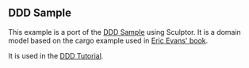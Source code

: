## DDD Sample

This example is a port of the [DDD Sample](http://dddsample.sourceforge.net/) using Sculptor. It is a domain model based on the cargo example used in [Eric Evans' book](http://www.domaindrivendesign.org/books/index.html#DDD).

It is used in the [DDD Tutorial](http://sculptorgenerator.org/documentation/ddd-sample).
